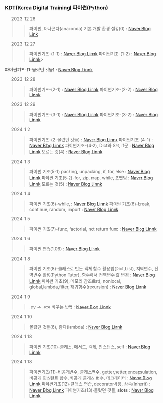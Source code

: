  ### KDT(Korea Digital Training) 파이썬(Python)


> 2023. 12 26
>  > 파이썬, 아나콘다(anaconda) 기본 개발 환경 설정(0) : [Naver Blog Link](https://blog.naver.com/mathnoah/223303682018)

> 2023. 12 27
>  > 파이썬기초-(1-1) : [Naver Blog Linnk](https://blog.naver.com/mathnoah/223304466872)
>  > 파이썬기초-(1-2) : [Naver Blog Linnk](https://blog.naver.com/mathnoah/223304726310)>

파이썬기초-(1-몰랐던 것들) : [Naver Blog Linnk](https://blog.naver.com/mathnoah/223304769676)

> 2023. 12 28
>  > 파이썬기초-(2-1) : [Naver Blog Linnk](https://blog.naver.com/mathnoah/223305416689)
>  > 파이썬기초-(2-2) : [Naver Blog Linnk](https://blog.naver.com/mathnoah/223305741801)

>  2023. 12 29
>  > 파이썬기초-(3-1) : [Naver Blog Linnk](https://blog.naver.com/mathnoah/223306532686)
>  > 파이썬기초-(3-2) : [Naver Blog Linnk](https://blog.naver.com/mathnoah/223306855780)

>  2024. 1 2
>  > 파이썬기초-(2-몰랐던 것들) : [Naver Blog Linnk](https://blog.naver.com/mathnoah/223309792949)
>  > 파이썬기초-(4-1) : [Naver Blog Linnk](https://blog.naver.com/mathnoah/223310111036)
>  > 파이썬기초-(4-2), Dict와 Set, if문 : [Naver Blog Linnk](https://blog.naver.com/mathnoah/223310360654)
>  > 모르는 것(4) : [Naver Blog Linnk](https://blog.naver.com/mathnoah/223310522626)

>  2024. 1 3 
>  > 파이썬 기초(5-1) packing, unpacking, if, for, else : [Naver Blog Linnk](https://blog.naver.com/mathnoah/223310522626)
>  >파이썬 기초(5-2)-for, zip, map, while, 포맷팅 : [Naver Blog Linnk](https://blog.naver.com/mathnoah/223311354898)
>  > 모르는 것(5) : [Naver Blog Linnk](https://blog.naver.com/mathnoah/223311548516)

>  2024. 1 4
>  > 파이썬 기초(6)-while, : [Naver Blog Linnk](https://blog.naver.com/mathnoah/223312096589)
>  > 파이썬 기초(6)-break, continue, random, import : [Naver Blog Linnk](https://blog.naver.com/mathnoah/223312405646)

> 2024. 1 5
>  > 파이썬 기초(7)-func, factorial, not return func : [Naver Blog Linnk](https://blog.naver.com/mathnoah/223313524613)

> 2024. 1 6
>  > 파이썬 연습(1.06) : [Naver Blog Linnk](https://blog.naver.com/mathnoah/223314492188)

> 2024. 1 8
>  > 파이썬 기초(8)-클래스로 만든 객체 함수 활용법(Dict,List), 지역변수, 전역변수 활용(Python Tutor), 함수에서 전역변수 값 변경 : [Naver Blog Linnk](https://blog.naver.com/mathnoah/223315892756)
>  > 파이썬 기초(9), 메모리 참조(list), nonlocal, global,lambda,filter, 재귀함수(recursion) : [Naver Blog Linnk](https://blog.naver.com/mathnoah/223316109475)

> 2024. 1 9
>  > .py -> .exe 바꾸는 방법 : [Naver Blog Linnk](https://blog.naver.com/mathnoah/223316109475)

> 2024. 1 10
>  > 몰랐던 것들(6), 람다(lambda) : [Naver Blog Linnk](https://blog.naver.com/mathnoah/223317886806)

> 2024. 1 18
>  > 파이썬 기초(10)-클래스, 메서드, 객체, 인스턴스, self : [Naver Blog Linnk](https://blog.naver.com/mathnoah/223326203193)

> 2024. 1 18
>  > 파이썬기초(11)-비공개변수, 클래스변수, getter,setter,encapsulation,비공개 인스턴트 함수, 비공개 클래스 변수, 데코레이터 : [Naver Blog Linnk](https://blog.naver.com/mathnoah/223326372829)
>  > 파이썬기초(12)-클래스 연습, decorator사용, 상속(Inherit) : [Naver Blog Linnk](https://blog.naver.com/mathnoah/223326651497)
>  > 파이썬기초(13)-몰랐던 것들, __slots__ : [Naver Blog Linnk](https://blog.naver.com/mathnoah/223326784802)













